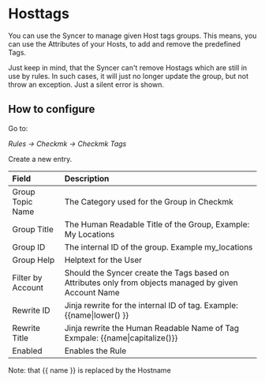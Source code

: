 # Hosttags

You can use the Syncer to manage given Host tags groups. 
This means, you can use the Attributes of your Hosts, to add and remove the predefined Tags.

Just keep in mind, that the Syncer can't remove Hostags which are still in use by rules.  In such cases, it will just no longer update the group, but not throw an exception. Just a silent error is shown.

## How to configure
Go to:

_Rules → Checkmk → Checkmk Tags_

Create a new entry.

| Field | Description |
| :--------|:------------|
| Group Topic Name | The Category used for the Group in Checkmk |
| Group Title | The Human Readable Title of the Group, Example: My Locations|
| Group ID | The internal ID of the group. Example my_locations |
| Group Help | Helptext for the User |
| Filter by Account | Should the Syncer create the Tags based on Attributes only from objects managed by given Account Name |
| Rewrite ID | Jinja rewrite for the internal ID of tag. Example: {{name\|lower() }} |
| Rewrite Title | Jinja rewrite the Human Readable Name of Tag Exmpale: {{name\|capitalize()}}|
| Enabled | Enables the Rule |


Note: that {{ name }} is replaced by the Hostname

